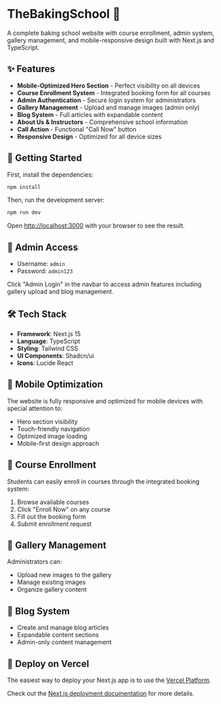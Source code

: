 # TheBakingSchool 🍰

A complete baking school website with course enrollment, admin system, gallery management, and mobile-responsive design built with Next.js and TypeScript.

## ✨ Features

- **Mobile-Optimized Hero Section** - Perfect visibility on all devices
- **Course Enrollment System** - Integrated booking form for all courses
- **Admin Authentication** - Secure login system for administrators
- **Gallery Management** - Upload and manage images (admin only)
- **Blog System** - Full articles with expandable content
- **About Us & Instructors** - Comprehensive school information
- **Call Action** - Functional "Call Now" button
- **Responsive Design** - Optimized for all device sizes

## 🚀 Getting Started

First, install the dependencies:

```bash
npm install
```

Then, run the development server:

```bash
npm run dev
```

Open [http://localhost:3000](http://localhost:3000) with your browser to see the result.

## 🔐 Admin Access

- Username: `admin`
- Password: `admin123`

Click "Admin Login" in the navbar to access admin features including gallery upload and blog management.

## 🛠️ Tech Stack

- **Framework**: Next.js 15
- **Language**: TypeScript
- **Styling**: Tailwind CSS
- **UI Components**: Shadcn/ui
- **Icons**: Lucide React

## 📱 Mobile Optimization

The website is fully responsive and optimized for mobile devices with special attention to:
- Hero section visibility
- Touch-friendly navigation
- Optimized image loading
- Mobile-first design approach

## 🎯 Course Enrollment

Students can easily enroll in courses through the integrated booking system:
1. Browse available courses
2. Click "Enroll Now" on any course
3. Fill out the booking form
4. Submit enrollment request

## 📸 Gallery Management

Administrators can:
- Upload new images to the gallery
- Manage existing images
- Organize gallery content

## 📝 Blog System

- Create and manage blog articles
- Expandable content sections
- Admin-only content management

## 🚀 Deploy on Vercel

The easiest way to deploy your Next.js app is to use the [Vercel Platform](https://vercel.com/new?utm_medium=default-template&filter=next.js&utm_source=create-next-app&utm_campaign=create-next-app-readme).

Check out the [Next.js deployment documentation](https://nextjs.org/docs/app/building-your-application/deploying) for more details.
